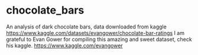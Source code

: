 # chocolate_bars
An analysis of dark chocolate bars, data downloaded from kaggle
https://www.kaggle.com/datasets/evangower/chocolate-bar-ratings
I am grateful to Evan Gower for compiling this amazing and sweet dataset, check his kaggle. https://www.kaggle.com/evangower
